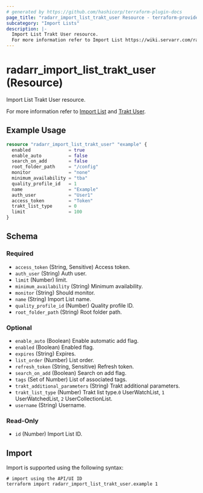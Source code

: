 ```yaml
---
# generated by https://github.com/hashicorp/terraform-plugin-docs
page_title: "radarr_import_list_trakt_user Resource - terraform-provider-radarr"
subcategory: "Import Lists"
description: |-
  Import List Trakt User resource.
  For more information refer to Import List https://wiki.servarr.com/radarr/settings#import-lists and Trakt User https://wiki.servarr.com/radarr/supported#traktuserimport.
---
```


# radarr_import_list_trakt_user (Resource)

<!-- subcategory:Import Lists -->Import List Trakt User resource.
For more information refer to [Import List](https://wiki.servarr.com/radarr/settings#import-lists) and [Trakt User](https://wiki.servarr.com/radarr/supported#traktuserimport).

## Example Usage

```terraform
resource "radarr_import_list_trakt_user" "example" {
  enabled              = true
  enable_auto          = false
  search_on_add        = false
  root_folder_path     = "/config"
  monitor              = "none"
  minimum_availability = "tba"
  quality_profile_id   = 1
  name                 = "Example"
  auth_user            = "User1"
  access_token         = "Token"
  trakt_list_type      = 0
  limit                = 100
}
```

<!-- schema generated by tfplugindocs -->
## Schema

### Required

- `access_token` (String, Sensitive) Access token.
- `auth_user` (String) Auth user.
- `limit` (Number) limit.
- `minimum_availability` (String) Minimum availability.
- `monitor` (String) Should monitor.
- `name` (String) Import List name.
- `quality_profile_id` (Number) Quality profile ID.
- `root_folder_path` (String) Root folder path.

### Optional

- `enable_auto` (Boolean) Enable automatic add flag.
- `enabled` (Boolean) Enabled flag.
- `expires` (String) Expires.
- `list_order` (Number) List order.
- `refresh_token` (String, Sensitive) Refresh token.
- `search_on_add` (Boolean) Search on add flag.
- `tags` (Set of Number) List of associated tags.
- `trakt_additional_parameters` (String) Trakt additional parameters.
- `trakt_list_type` (Number) Trakt list type.`0` UserWatchList, `1` UserWatchedList, `2` UserCollectionList.
- `username` (String) Username.

### Read-Only

- `id` (Number) Import List ID.

## Import

Import is supported using the following syntax:

```shell
# import using the API/UI ID
terraform import radarr_import_list_trakt_user.example 1
```
